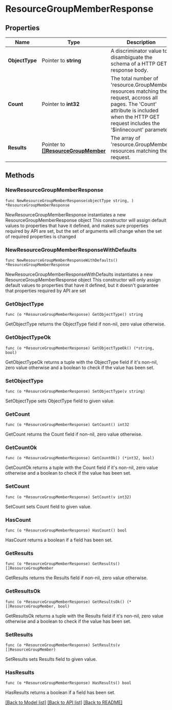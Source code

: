 # ResourceGroupMemberResponse

## Properties

Name | Type | Description | Notes
------------ | ------------- | ------------- | -------------
**ObjectType** | Pointer to **string** | A discriminator value to disambiguate the schema of a HTTP GET response body. | 
**Count** | Pointer to **int32** | The total number of &#39;resource.GroupMember&#39; resources matching the request, accross all pages. The &#39;Count&#39; attribute is included when the HTTP GET request includes the &#39;$inlinecount&#39; parameter. | [optional] 
**Results** | Pointer to [**[]ResourceGroupMember**](resource.GroupMember.md) | The array of &#39;resource.GroupMember&#39; resources matching the request. | [optional] 

## Methods

### NewResourceGroupMemberResponse

`func NewResourceGroupMemberResponse(objectType string, ) *ResourceGroupMemberResponse`

NewResourceGroupMemberResponse instantiates a new ResourceGroupMemberResponse object
This constructor will assign default values to properties that have it defined,
and makes sure properties required by API are set, but the set of arguments
will change when the set of required properties is changed

### NewResourceGroupMemberResponseWithDefaults

`func NewResourceGroupMemberResponseWithDefaults() *ResourceGroupMemberResponse`

NewResourceGroupMemberResponseWithDefaults instantiates a new ResourceGroupMemberResponse object
This constructor will only assign default values to properties that have it defined,
but it doesn't guarantee that properties required by API are set

### GetObjectType

`func (o *ResourceGroupMemberResponse) GetObjectType() string`

GetObjectType returns the ObjectType field if non-nil, zero value otherwise.

### GetObjectTypeOk

`func (o *ResourceGroupMemberResponse) GetObjectTypeOk() (*string, bool)`

GetObjectTypeOk returns a tuple with the ObjectType field if it's non-nil, zero value otherwise
and a boolean to check if the value has been set.

### SetObjectType

`func (o *ResourceGroupMemberResponse) SetObjectType(v string)`

SetObjectType sets ObjectType field to given value.


### GetCount

`func (o *ResourceGroupMemberResponse) GetCount() int32`

GetCount returns the Count field if non-nil, zero value otherwise.

### GetCountOk

`func (o *ResourceGroupMemberResponse) GetCountOk() (*int32, bool)`

GetCountOk returns a tuple with the Count field if it's non-nil, zero value otherwise
and a boolean to check if the value has been set.

### SetCount

`func (o *ResourceGroupMemberResponse) SetCount(v int32)`

SetCount sets Count field to given value.

### HasCount

`func (o *ResourceGroupMemberResponse) HasCount() bool`

HasCount returns a boolean if a field has been set.

### GetResults

`func (o *ResourceGroupMemberResponse) GetResults() []ResourceGroupMember`

GetResults returns the Results field if non-nil, zero value otherwise.

### GetResultsOk

`func (o *ResourceGroupMemberResponse) GetResultsOk() (*[]ResourceGroupMember, bool)`

GetResultsOk returns a tuple with the Results field if it's non-nil, zero value otherwise
and a boolean to check if the value has been set.

### SetResults

`func (o *ResourceGroupMemberResponse) SetResults(v []ResourceGroupMember)`

SetResults sets Results field to given value.

### HasResults

`func (o *ResourceGroupMemberResponse) HasResults() bool`

HasResults returns a boolean if a field has been set.


[[Back to Model list]](../README.md#documentation-for-models) [[Back to API list]](../README.md#documentation-for-api-endpoints) [[Back to README]](../README.md)


